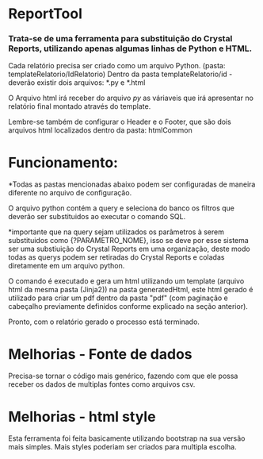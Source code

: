 # ReportTool 

### Trata-se de uma ferramenta para substituição do Crystal Reports, utilizando apenas algumas linhas de Python e HTML.

Cada relatório precisa ser criado como um arquivo Python. (pasta: templateRelatorio/IdRelatorio) 
Dentro da pasta templateRelatorio/id - deverão existir dois arquivos: *.py e *.html 

O Arquivo html irá receber do arquivo *py* as váriaveis que irá apresentar no relatório final montado através do template. 

Lembre-se também de configurar o Header e o Footer, que são dois arquivos html localizados dentro da pasta: htmlCommon


# Funcionamento:
*Todas as pastas mencionadas abaixo podem ser configuradas de maneira diferente no arquivo de configuração. 

O arquivo python contém a query e seleciona do banco os filtros que deverão ser substituidos ao executar o comando SQL. 

*importante que na query sejam utilizados os parâmetros à serem substituidos como {?PARAMETRO_NOME}, isso se deve por esse sistema ser uma substiuição do Crystal Reports em uma organização, deste modo todas as querys podem ser retiradas do Crystal Reports e coladas diretamente em um arquivo python. 

O comando é executado e gera um html utilizando um template (arquivo html da mesma pasta (Jinja2)) na pasta generatedHtml, este html gerado é utilizado para criar um pdf dentro da pasta "pdf" (com paginação e cabeçalho previamente definidos conforme explicado na seção anterior).

Pronto, com o relatório gerado o processo está terminado. 

# Melhorias - Fonte de dados
Precisa-se tornar o código mais genérico, fazendo com que ele possa receber os dados de multiplas fontes como arquivos csv.

# Melhorias - html style
Esta ferramenta foi feita basicamente utilizando bootstrap na sua versão mais simples. Mais styles poderiam ser criados para multipla escolha. 


